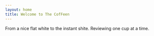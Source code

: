 ```yaml
---
layout: home
title: Welcome to The CofFeen
---
```


From a nice flat white to the instant shite. Reviewing one cup at a time.
